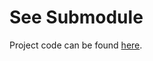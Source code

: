 # See Submodule

Project code can be found [here](https://github.com/worldbuilder-ai-w24/worldbuilder_ai/tree/c07039956d640b369e4fa2f7d5d9968206839eda).
